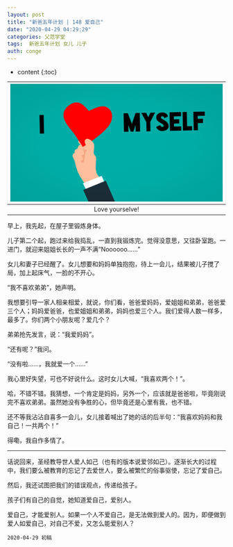 ```yaml
---
layout: post
title: "新爸五年计划 | 148 爱自己"
date: "2020-04-29 04:29:29"
categories: 父范学堂
tags:  新爸五年计划 女儿 儿子
auth: conge
---
```

* content
{:toc}

|![](/assets/images/父范学堂/118382-8dee764d552bfe1f.png)|
|:----:|
|Love yourselve!|

早上，我先起，在屋子里锻炼身体。

儿子第二个起，跑过来给我捣乱，一直到我锻炼完。觉得没意思，又往卧室跑。一进门，就迎来姐姐长长的一声不满“Noooooo……”

女儿和妻子已经醒了。女儿想要和妈妈单独抱抱，待上一会儿，结果被儿子搅了局，加上起床气，一脸的不开心。

“我不喜欢弟弟”，她声明。

我想要引导一家人相亲相爱，就说，你们看，爸爸爱妈妈，爱姐姐和弟弟，爸爸爱三个人；妈妈爱爸爸，也爱姐姐和弟弟，妈妈也爱三个人。我们爱得人数一样多，最多了。你们两个小朋友呢？爱几个？





弟弟抢先发言，说：“我爱妈妈”。

“还有呢？”我问。

“没有啦……，我就爱一个……”

我心里好失望，可也不好说什么。这时女儿大喊，“我喜欢两个！”。

哈，不错不错。我猜想，一个肯定是妈妈，另外一个，应该就是爸爸啦，毕竟刚说完不喜欢弟弟。虽然她没有争胜的心，但毕竟还是心里有我，也不错。

还不等我沾沾自喜多一会儿，女儿接着喊出了她的话的后半句：“我喜欢妈妈和我自己！一共两个！”

得嘞，我自作多情了。

----

话说回来，圣经教导世人爱人如己（也有的版本说爱邻如己）。逐渐长大的过程中，我们要么被教育的忘记了去爱世人，要么被繁忙的俗事驱使，忘记了爱自己。

然后，我还试图把我们的错误观点，传递给孩子。

孩子们有自己的自觉，她知道爱自己，爱别人。

爱自己，才能爱别人。如果一个人不爱自己，是无法做到爱人的。因为，即便做到爱人如爱自己，对自己不爱，又怎么能爱别人？


```
2020-04-29 初稿
```
